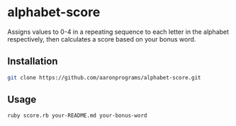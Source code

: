 # alphabet-score

Assigns values to 0-4 in a repeating sequence to each letter in the alphabet respectively, then calculates a score based on your bonus word.

## Installation

```bash
git clone https://github.com/aaronprograms/alphabet-score.git
```

## Usage

```bash
ruby score.rb your-README.md your-bonus-word
```
